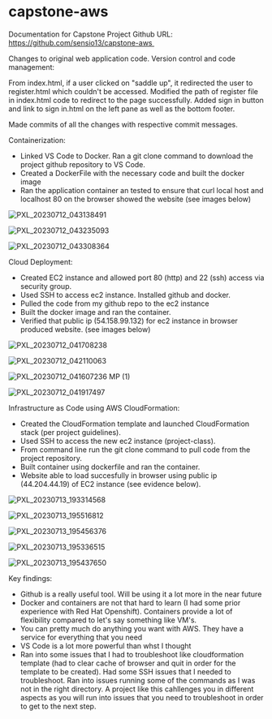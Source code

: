 # capstone-aws


Documentation for Capstone Project
Github URL: https://github.com/sensio13/capstone-aws 

Changes to original web application code. Version control and code management:

From index.html, if a user clicked on "saddle up", it redirected the user to register.html which couldn't be accessed. Modified the path of register file in index.html code to redirect to the page successfully.
Added sign in button and link to sign in.html on the left pane as well as the bottom footer.

Made commits of all the changes with respective commit messages. 

Containerization:
- Linked VS Code to Docker. Ran a git clone command to download the project github repository to VS Code.
- Created a DockerFile with the necessary code and built the docker image
- Ran the application container an tested to ensure that curl local host and localhost 80 on the browser showed the website (see images below)

![PXL_20230712_043138491](https://github.com/sensio13/capstone-aws/assets/73503694/a46b3553-b819-43c8-8b9d-548a277974b1)

![PXL_20230712_043235093](https://github.com/sensio13/capstone-aws/assets/73503694/60217546-902d-475a-abc4-1ca09e30f9ad)

![PXL_20230712_043308364](https://github.com/sensio13/capstone-aws/assets/73503694/8fd80f57-3fbb-4bab-a563-bda1e8cb1c5f)


Cloud Deployment:

- Created EC2 instance and allowed port 80 (http) and 22 (ssh) access via security group. 
- Used SSH to access ec2 instance. Installed github and docker. 
- Pulled the code from my github repo to the ec2 instance
- Built the docker image and ran the container. 
- Verified that public ip (54.158.99.132) for ec2 instance in browser produced website. (see images below)

![PXL_20230712_041708238](https://github.com/sensio13/capstone-aws/assets/73503694/37f1575c-59e2-4339-96c2-14450570bd5e)

![PXL_20230712_042110063](https://github.com/sensio13/capstone-aws/assets/73503694/6e8ab90f-7398-4c00-bde5-bc1f967d28a6)

![PXL_20230712_041607236 MP (1)](https://github.com/sensio13/capstone-aws/assets/73503694/c310d146-e6e9-4ba8-9405-b4bc7688e8be)

![PXL_20230712_041917497](https://github.com/sensio13/capstone-aws/assets/73503694/41efb601-e51d-4f61-86f2-fc4e62117a15)


Infrastructure as Code using AWS CloudFormation: 

- Created the CloudFormation template and launched CloudFormation stack (per project guidelines).
- Used SSH to access the new ec2 instance (project-class).
- From command line run the git clone command to pull code from the project repository.
- Built container using dockerfile and ran the container.
- Website able to load succesfully in browser using public ip (44.204.44.19) of EC2 instance (see evidence below).

![PXL_20230713_193314568](https://github.com/sensio13/capstone-aws/assets/73503694/2829bb8a-e9bb-43f7-8c07-62f6b4b3e2b1)

![PXL_20230713_195516812](https://github.com/sensio13/capstone-aws/assets/73503694/e115bf0a-2e49-4429-a100-0bde1dd23afc)

![PXL_20230713_195456376](https://github.com/sensio13/capstone-aws/assets/73503694/1250ea8c-4c76-46aa-b7fe-ede2687916f3)

![PXL_20230713_195336515](https://github.com/sensio13/capstone-aws/assets/73503694/d9830bf8-94f4-4f66-85ad-d5621355a88f)

![PXL_20230713_195437650](https://github.com/sensio13/capstone-aws/assets/73503694/1fe14c8f-fb14-4cb1-8c35-bac4faec7eaf)


Key findings:
- Github is a really useful tool. Will be using it a lot more in the near future
- Docker and containers are not that hard to learn (I had some prior experience with Red Hat Openshift). Containers provide a lot of flexibility compared to let's say something like VM's.
- You can pretty much do anything you want with AWS. They have a service for everything that you need
- VS Code is a lot more powerful than whst I thought
- Ran into some issues that I had to troubleshoot like cloudformation template (had to clear cache of browser and quit in order for the template to be created). Had some SSH issues that I needed to troubleshoot. Ran into issues running some of the commands as I was not in the right directory. A project like this cahllenges you in different aspects as you will run into issues that you need to troubleshoot in order to get to the next step. 
